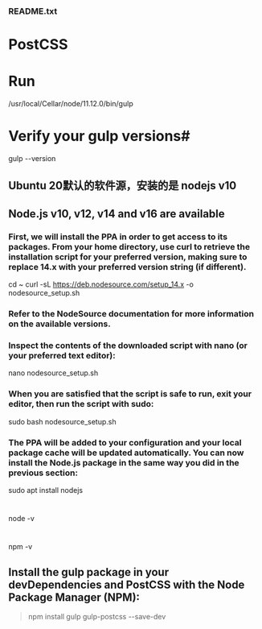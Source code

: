 ### README.txt


<!--  -->
# PostCSS
# Run
/usr/local/Cellar/node/11.12.0/bin/gulp



<!--  -->
# Verify your gulp versions#
gulp --version


<!--  -->
## Ubuntu 20默认的软件源，安装的是 nodejs v10
## Node.js v10, v12, v14 and v16 are available
### First, we will install the PPA in order to get access to its packages. From your home directory, use curl to retrieve the installation script for your preferred version, making sure to replace 14.x with your preferred version string (if different).

cd ~
curl -sL https://deb.nodesource.com/setup_14.x -o nodesource_setup.sh

### Refer to the NodeSource documentation for more information on the available versions.
### Inspect the contents of the downloaded script with nano (or your preferred text editor):

nano nodesource_setup.sh

### When you are satisfied that the script is safe to run, exit your editor, then run the script with sudo:

sudo bash nodesource_setup.sh

### The PPA will be added to your configuration and your local package cache will be updated automatically. You can now install the Node.js package in the same way you did in the previous section:

sudo apt install nodejs

#
node -v

#
npm -v

<!--  -->
## Install the gulp package in your devDependencies and PostCSS with the Node Package Manager (NPM):

> npm install gulp gulp-postcss --save-dev


